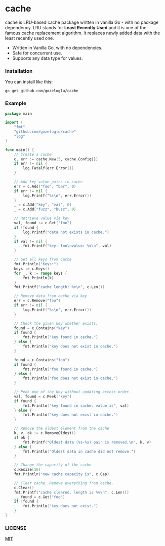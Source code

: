 # cache

cache is LRU-based cache package written in vanilla Go - with no package dependency. LRU stands for **Least Recently
Used** and it is one of the famous cache replacement algorithm. It replaces newly added data with the least recently
used one.

* Written in Vanilla Go, with no dependencies.
* Safe for concurrent use.
* Supports any data type for values.

### Installation

You can install like this:

```
go get github.com/gozeloglu/cache
```

### Example

```go
package main

import (
	"fmt"
	"github.com/gozeloglu/cache"
	"log"
)

func main() {
	// Create a cache
	c, err := cache.New(5, cache.Config{})
	if err != nil {
		log.Fatalf(err.Error())
	}

	// Add key-value pairs to cache
	err = c.Add("foo", "bar", 0)
	if err != nil {
		log.Printf("%s\n", err.Error())
	}
	_ = c.Add("key", "val", 0)
	_ = c.Add("fuzz", "buzz", 0)

	// Retrieve value via key
	val, found := c.Get("foo")
	if !found {
		log.Printf("data not exists in cache.")
	}
	if val != nil {
		fmt.Printf("key: foo\nvalue: %s\n", val)
	}

	// Get all keys from cache
	fmt.Println("Keys:")
	keys := c.Keys()
	for _, k := range keys {
		fmt.Println(k)
	}
	fmt.Printf("cache length: %v\n", c.Len())

	// Remove data from cache via key
	err = c.Remove("foo")
	if err != nil {
		log.Printf("%s\n", err.Error())
	}

	// Check the given key whether exists.
	found = c.Contains("key")
	if found {
		fmt.Println("key found in cache.")
	} else {
		fmt.Println("key does not exist in cache.")
	}

	found = c.Contains("foo")
	if found {
		fmt.Println("foo found in cache.")
	} else {
		fmt.Println("foo does not exist in cache.")
	}

	// Peek one of the key without updating access order.
	val, found = c.Peek("key")
	if found {
		fmt.Println("key found in cache. value is", val)
	} else {
		fmt.Println("key does not exist in cache.")
	}

	// Remove the oldest element from the cache
	k, v, ok := c.RemoveOldest()
	if ok {
		fmt.Printf("Oldest data (%s-%s) pair is removed.\n", k, v)
	} else {
		fmt.Println("Oldest data in cache did not remove.")
	}

	// Change the capacity of the cache
	c.Resize(10)
	fmt.Println("new cache capacity is", c.Cap)

	// Clear cache. Remove everything from cache.
	c.Clear()
	fmt.Printf("cache cleared. length is %v\n", c.Len())
	_, found = c.Get("foo")
	if !found {
		fmt.Println("key does not exist.")
	}
}

```

### LICENSE

[MIT](https://github.com/gozeloglu/cache/blob/main/LICENSE)